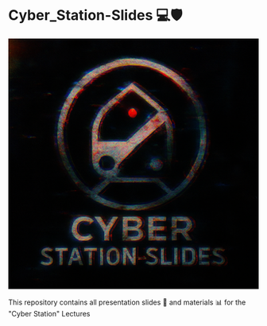 # Cyber_Station-Slides 💻🛡️

<div align="center">
  <img src="Cyber_Station-Slides-logo.png" alt="Cyber-Station-slides" width="600">
</div>

This repository contains all presentation slides 📄 and materials 📊 for the "Cyber Station" Lectures
